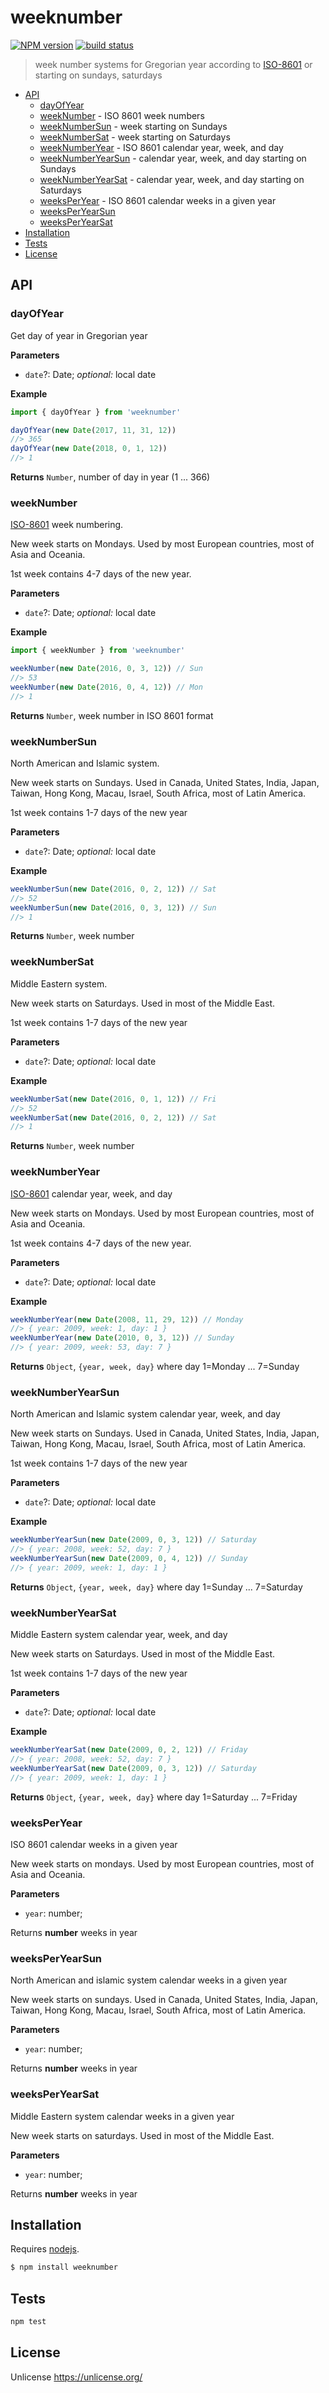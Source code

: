# weeknumber

[![NPM version](https://badge.fury.io/js/weeknumber.svg)](https://www.npmjs.com/package/weeknumber/)
[![build status](https://secure.travis-ci.org/commenthol/weeknumber.svg?branch=master)](http://travis-ci.org/commenthol/weeknumber)

> week number systems for Gregorian year according to [ISO-8601][] or starting on sundays, saturdays

- [API](#api)
  - [dayOfYear](#dayofyear)
  - [weekNumber](#weeknumber-1) - ISO 8601 week numbers
  - [weekNumberSun](#weeknumbersun) - week starting on Sundays
  - [weekNumberSat](#weeknumbersat) - week starting on Saturdays
  - [weekNumberYear](#weeknumberyear) - ISO 8601 calendar year, week, and day
  - [weekNumberYearSun](#weeknumberyearsun) - calendar year, week, and day starting on Sundays
  - [weekNumberYearSat](#weeknumberyearsat) - calendar year, week, and day starting on Saturdays
  - [weeksPerYear](#weeksperyear) - ISO 8601 calendar weeks in a given year
  - [weeksPerYearSun](#weeksperyearsun)
  - [weeksPerYearSat](#weeksperyearsat)
- [Installation](#installation)
- [Tests](#tests)
- [License](#license)

## API

### dayOfYear

Get day of year in Gregorian year

**Parameters**

- `date`?: Date; _optional:_ local date

**Example**

```js
import { dayOfYear } from 'weeknumber'

dayOfYear(new Date(2017, 11, 31, 12))
//> 365
dayOfYear(new Date(2018, 0, 1, 12))
//> 1
```

**Returns** `Number`, number of day in year (1 ... 366)

### weekNumber

[ISO-8601][] week numbering.

New week starts on Mondays.
Used by most European countries, most of Asia and Oceania.

1st week contains 4-7 days of the new year.

**Parameters**

- `date`?: Date; _optional:_ local date

**Example**

```js
import { weekNumber } from 'weeknumber'

weekNumber(new Date(2016, 0, 3, 12)) // Sun
//> 53
weekNumber(new Date(2016, 0, 4, 12)) // Mon
//> 1
```

**Returns** `Number`, week number in ISO 8601 format

### weekNumberSun

North American and Islamic system.

New week starts on Sundays.
Used in Canada, United States, India, Japan, Taiwan, Hong Kong, Macau, Israel, South Africa, most of Latin America.

1st week contains 1-7 days of the new year

**Parameters**

- `date`?: Date; _optional:_ local date

**Example**

```js
weekNumberSun(new Date(2016, 0, 2, 12)) // Sat
//> 52
weekNumberSun(new Date(2016, 0, 3, 12)) // Sun
//> 1
```

**Returns** `Number`, week number

### weekNumberSat

Middle Eastern system.

New week starts on Saturdays.
Used in most of the Middle East.

1st week contains 1-7 days of the new year

**Parameters**

- `date`?: Date; _optional:_ local date

**Example**

```js
weekNumberSat(new Date(2016, 0, 1, 12)) // Fri
//> 52
weekNumberSat(new Date(2016, 0, 2, 12)) // Sat
//> 1
```

**Returns** `Number`, week number

### weekNumberYear

[ISO-8601][] calendar year, week, and day

New week starts on Mondays.
Used by most European countries, most of Asia and Oceania.

1st week contains 4-7 days of the new year.

**Parameters**

- `date`?: Date; _optional:_ local date

**Example**

```js
weekNumberYear(new Date(2008, 11, 29, 12)) // Monday
//> { year: 2009, week: 1, day: 1 }
weekNumberYear(new Date(2010, 0, 3, 12)) // Sunday
//> { year: 2009, week: 53, day: 7 }
```

**Returns** `Object`, `{year, week, day}` where day 1=Monday ... 7=Sunday


### weekNumberYearSun

North American and Islamic system calendar year, week, and day

New week starts on Sundays.
Used in Canada, United States, India, Japan, Taiwan, Hong Kong, Macau, Israel, South Africa, most of Latin America.

1st week contains 1-7 days of the new year

**Parameters**

- `date`?: Date; _optional:_ local date

**Example**

```js
weekNumberYearSun(new Date(2009, 0, 3, 12)) // Saturday
//> { year: 2008, week: 52, day: 7 }
weekNumberYearSun(new Date(2009, 0, 4, 12)) // Sunday
//> { year: 2009, week: 1, day: 1 }
```

**Returns** `Object`, `{year, week, day}` where day 1=Sunday ... 7=Saturday

### weekNumberYearSat

Middle Eastern system calendar year, week, and day

New week starts on Saturdays.
Used in most of the Middle East.

1st week contains 1-7 days of the new year

**Parameters**

- `date`?: Date; _optional:_ local date

**Example**

```js
weekNumberYearSat(new Date(2009, 0, 2, 12)) // Friday
//> { year: 2008, week: 52, day: 7 }
weekNumberYearSat(new Date(2009, 0, 3, 12)) // Saturday
//> { year: 2009, week: 1, day: 1 }
```

**Returns** `Object`, `{year, week, day}` where day 1=Saturday ... 7=Friday

### weeksPerYear

ISO 8601 calendar weeks in a given year

New week starts on mondays.
Used by most European countries, most of Asia and Oceania.

**Parameters**

* `year`: number;

Returns **number** weeks in year

### weeksPerYearSun

North American and islamic system calendar weeks in a given year

New week starts on sundays.
Used in Canada, United States, India, Japan, Taiwan, Hong Kong, Macau, Israel, South Africa, most of Latin America.

**Parameters**

* `year`: number;

Returns **number** weeks in year

### weeksPerYearSat

Middle Eastern system calendar weeks in a given year

New week starts on saturdays.
Used in most of the Middle East.

**Parameters**

* `year`: number;

Returns **number** weeks in year

## Installation

Requires [nodejs](http://nodejs.org/).

```sh
$ npm install weeknumber
```

## Tests

```sh
npm test
```

## License

Unlicense <https://unlicense.org/>

[ISO-8601]: https://en.wikipedia.org/wiki/ISO_8601

